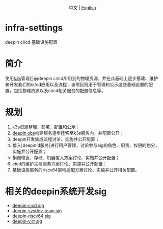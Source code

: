 <p align="center">
   中文 | <a href="README.zh_CN.md">English<a/>
</p>

# infra-settings
deepin ci/cd 基础设施配置


# 简介

使用[k3s](https://github.com/deepin-community/k3s)管理目前deepin ci/cd所用到的物理资源，并在此基础上逐步搭建、维护和开发我们的ci/cd应用以及流程；该项目则用于管理和公示这些基础设置的配置，包括物理资源以及ci/cd相关服务的配置信息等。

# 规划

1. [k3s](https://github.com/deepin-community/k3s)资源整理、部署、配置和公示；
2. [deepin obs](https://build.deepin.com/)构建服务逐步迁移至k3s服务内，并配置公开；
3. deepin开发集成流程讨论、实施并公开配置；
4. 接入[deepinid服务]进行用户管理，讨论参与sig的角色、职责、权限的划分，实施并公开配置；
5. 捐赠带宽、存储、机器接入方案讨论、实施并公开配置；
6. cicd的维护文档服务方案讨论、实施并公开配置；
7. 基础设施服务的riscv64架构适配方案讨论、实施并公开相关配置。

# 相关的deepin系统开发sig

- [deepin-cicd sig](https://github.com/deepin-community/SIG/blob/master/sig/deepin-cicd/README.md)
- [deepin-sysdev-team sig](https://github.com/deepin-community/SIG/blob/master/sig/deepin-sysdev-team/README.md)
- [deepin-riscv64 sig](https://github.com/deepin-community/SIG/blob/master/sig/deepin-riscv64/README.md)
- [deepin-virt sig](https://github.com/deepin-community/SIG/blob/master/sig/deepin-virt/README.md)
